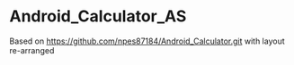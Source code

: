 # Android_Calculator_AS
Based on https://github.com/npes87184/Android_Calculator.git with layout re-arranged
